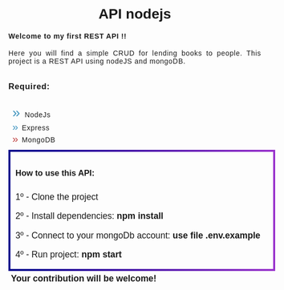 <style> 

*{
  font-family: sans-serif;
}

.contet{
  text-align: justify;
  letter-spacing: 0.05em;
  padding: 0 0 2% 0;
}

h3{
  padding: 2% 0;
}

p{
  font-size: 1.1rem;}

::marker {
  content: "» ";
  font-size: 1.5em;
  
  --hue: 0;
  color: hsl(var(--hue) 50% 50%);
}

li {
  padding-inline-start: 1ch;
}

li:nth-child(2)::marker { --hue: 50; font-size: 2em;  }
li:nth-child(3)::marker { --hue: 100; font-size: 2em; }
li:nth-child(4)::marker { --hue: 200; font-size: 2em; }
li:nth-child(5)::marker { --hue: 200; font-size: 1.5em; }

.stepByStep{
  width: 100%;
  margin: 0 auto;
  padding: 0 2%;
  border-width: 4px;
  border-style: solid;
  border-image: linear-gradient(to right, darkblue, darkorchid) 1;
}

footer{
  padding: 1%; 
  font-size: 1.1rem;
  font-weight: 600;
}

</style>

<h1 align="center"> API nodejs </h1>

<div class="contet">
<h4>Welcome to my first REST API !!</h4>
<span id="contetbody">
Here you will find a simple CRUD for lending books to people. 
This project is a REST API using nodeJS and mongoDB. 
</span>

<h3>Required:</h3>
<li>NodeJs</li>
<li>Express</li>
<li>MongoDB</li>

</div>

<div class="stepByStep"> 
<h3>How to use this API:</h3>
<p> 1º - Clone the project</p>
<p> 2º - Install dependencies:<b> npm install</b></p>
<p> 3º - Connect to your mongoDb account:<b> use file .env.example</b> </p>
<p> 4º - Run project: <b>npm start </b></p>
</div>

<footer>
 Your contribution will be welcome!
</footer>


